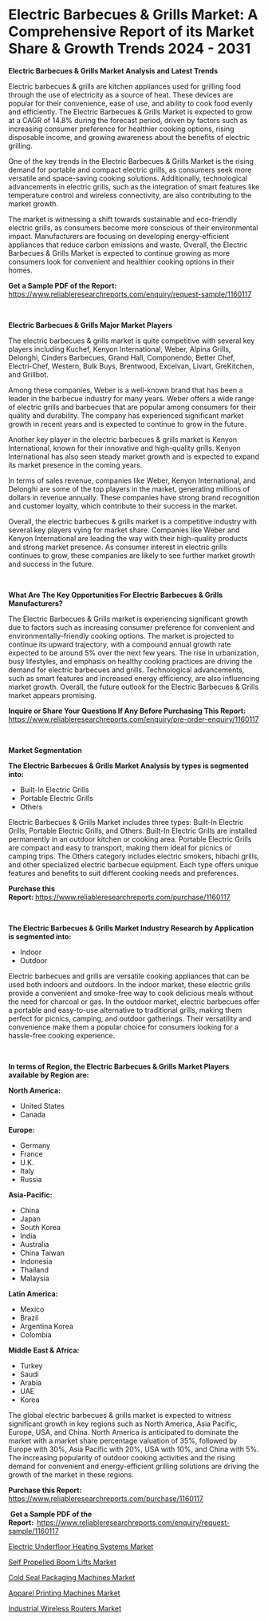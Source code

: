 <p><h1>Electric Barbecues & Grills Market: A Comprehensive Report of its Market Share & Growth Trends 2024 - 2031</h1></p><p><strong>Electric Barbecues & Grills Market Analysis and Latest Trends</strong></p>
<p><p>Electric barbecues & grills are kitchen appliances used for grilling food through the use of electricity as a source of heat. These devices are popular for their convenience, ease of use, and ability to cook food evenly and efficiently. The Electric Barbecues & Grills Market is expected to grow at a CAGR of 14.8% during the forecast period, driven by factors such as increasing consumer preference for healthier cooking options, rising disposable income, and growing awareness about the benefits of electric grilling.</p><p>One of the key trends in the Electric Barbecues & Grills Market is the rising demand for portable and compact electric grills, as consumers seek more versatile and space-saving cooking solutions. Additionally, technological advancements in electric grills, such as the integration of smart features like temperature control and wireless connectivity, are also contributing to the market growth.</p><p>The market is witnessing a shift towards sustainable and eco-friendly electric grills, as consumers become more conscious of their environmental impact. Manufacturers are focusing on developing energy-efficient appliances that reduce carbon emissions and waste. Overall, the Electric Barbecues & Grills Market is expected to continue growing as more consumers look for convenient and healthier cooking options in their homes.</p></p>
<p><strong>Get a Sample PDF of the Report:&nbsp;</strong> <a href="https://www.reliableresearchreports.com/enquiry/request-sample/1160117">https://www.reliableresearchreports.com/enquiry/request-sample/1160117</a></p>
<p>&nbsp;</p>
<p><strong>Electric Barbecues & Grills Major Market Players</strong></p>
<p><p>The electric barbecues & grills market is quite competitive with several key players including Kuchef, Kenyon International, Weber, Alpina Grills, Delonghi, Cinders Barbecues, Grand Hall, Componendo, Better Chef, Electri-Chef, Western, Bulk Buys, Brentwood, Excelvan, Livart, GreKitchen, and Grillbot.</p><p>Among these companies, Weber is a well-known brand that has been a leader in the barbecue industry for many years. Weber offers a wide range of electric grills and barbecues that are popular among consumers for their quality and durability. The company has experienced significant market growth in recent years and is expected to continue to grow in the future.</p><p>Another key player in the electric barbecues & grills market is Kenyon International, known for their innovative and high-quality grills. Kenyon International has also seen steady market growth and is expected to expand its market presence in the coming years.</p><p>In terms of sales revenue, companies like Weber, Kenyon International, and Delonghi are some of the top players in the market, generating millions of dollars in revenue annually. These companies have strong brand recognition and customer loyalty, which contribute to their success in the market.</p><p>Overall, the electric barbecues & grills market is a competitive industry with several key players vying for market share. Companies like Weber and Kenyon International are leading the way with their high-quality products and strong market presence. As consumer interest in electric grills continues to grow, these companies are likely to see further market growth and success in the future.</p></p>
<p>&nbsp;</p>
<p><strong>What Are The Key Opportunities For Electric Barbecues & Grills Manufacturers?</strong></p>
<p><p>The Electric Barbecues & Grills market is experiencing significant growth due to factors such as increasing consumer preference for convenient and environmentally-friendly cooking options. The market is projected to continue its upward trajectory, with a compound annual growth rate expected to be around 5% over the next few years. The rise in urbanization, busy lifestyles, and emphasis on healthy cooking practices are driving the demand for electric barbecues and grills. Technological advancements, such as smart features and increased energy efficiency, are also influencing market growth. Overall, the future outlook for the Electric Barbecues & Grills market appears promising.</p></p>
<p><strong>Inquire or Share Your Questions If Any Before Purchasing This Report:</strong> <a href="https://www.reliableresearchreports.com/enquiry/pre-order-enquiry/1160117">https://www.reliableresearchreports.com/enquiry/pre-order-enquiry/1160117</a></p>
<p>&nbsp;</p>
<p><strong>Market Segmentation</strong></p>
<p><strong>The Electric Barbecues & Grills Market Analysis by types is segmented into:</strong></p>
<p><ul><li>Built-In Electric Grills</li><li>Portable Electric Grills</li><li>Others</li></ul></p>
<p><p>Electric Barbecues & Grills Market includes three types: Built-In Electric Grills, Portable Electric Grills, and Others. Built-In Electric Grills are installed permanently in an outdoor kitchen or cooking area. Portable Electric Grills are compact and easy to transport, making them ideal for picnics or camping trips. The Others category includes electric smokers, hibachi grills, and other specialized electric barbecue equipment. Each type offers unique features and benefits to suit different cooking needs and preferences.</p></p>
<p><strong>Purchase this Report:&nbsp;</strong><a href="https://www.reliableresearchreports.com/purchase/1160117">https://www.reliableresearchreports.com/purchase/1160117</a></p>
<p>&nbsp;</p>
<p><strong>The Electric Barbecues & Grills Market Industry Research by Application is segmented into:</strong></p>
<p><ul><li>Indoor</li><li>Outdoor</li></ul></p>
<p><p>Electric barbecues and grills are versatile cooking appliances that can be used both indoors and outdoors. In the indoor market, these electric grills provide a convenient and smoke-free way to cook delicious meals without the need for charcoal or gas. In the outdoor market, electric barbecues offer a portable and easy-to-use alternative to traditional grills, making them perfect for picnics, camping, and outdoor gatherings. Their versatility and convenience make them a popular choice for consumers looking for a hassle-free cooking experience.</p></p>
<p>&nbsp;</p>
<p><strong>In terms of Region, the Electric Barbecues & Grills Market Players available by Region are:</strong></p>
<p>
    <p> <strong> North America: </strong>
        <ul>
            <li>United States</li>
            <li>Canada</li>
        </ul>
        </p> 
    <p> <strong> Europe: </strong>
        <ul>
            <li>Germany</li>
            <li>France</li>
            <li>U.K.</li>
            <li>Italy</li>
            <li>Russia</li>
        </ul>
        </p> 
    <p> <strong> Asia-Pacific: </strong>
        <ul>
            <li>China</li>
            <li>Japan</li>
            <li>South Korea</li>
            <li>India</li>
            <li>Australia</li>
            <li>China Taiwan</li>
            <li>Indonesia</li>
            <li>Thailand</li>
            <li>Malaysia</li>
        </ul>
        </p> 
    <p> <strong> Latin America: </strong>
        <ul>
            <li>Mexico</li>
            <li>Brazil</li>
            <li>Argentina Korea</li>
            <li>Colombia</li>
        </ul>
        </p> 
    <p> <strong> Middle East & Africa: </strong>
        <ul>
            <li>Turkey</li>
            <li>Saudi</li>
            <li>Arabia</li>
            <li>UAE</li>
            <li>Korea</li>
        </ul>
    </p>
    </p>
<p><p>The global electric barbecues & grills market is expected to witness significant growth in key regions such as North America, Asia Pacific, Europe, USA, and China. North America is anticipated to dominate the market with a market share percentage valuation of 35%, followed by Europe with 30%, Asia Pacific with 20%, USA with 10%, and China with 5%. The increasing popularity of outdoor cooking activities and the rising demand for convenient and energy-efficient grilling solutions are driving the growth of the market in these regions.</p></p>
<p><strong>Purchase this Report: </strong><a href="https://www.reliableresearchreports.com/purchase/1160117">https://www.reliableresearchreports.com/purchase/1160117</a></p>
<p>&nbsp;<strong>Get a Sample PDF of the Report:&nbsp;&nbsp;</strong><a href="https://www.reliableresearchreports.com/enquiry/request-sample/1160117">https://www.reliableresearchreports.com/enquiry/request-sample/1160117</a></p>
<p><strong></strong></p>
<p><p><a href="https://medium.com/p/d5026200deeb/edit">Electric Underfloor Heating Systems Market</a></p><p><a href="https://medium.com/p/5edb6a474540/edit">Self Propelled Boom Lifts Market</a></p><p><a href="https://medium.com/p/eb435057de36/edit">Cold Seal Packaging Machines Market</a></p><p><a href="https://medium.com/p/380acb32a461/edit">Apparel Printing Machines Market</a></p><p><a href="https://medium.com/p/c452335f4b3a/edit">Industrial Wireless Routers Market</a></p></p>
